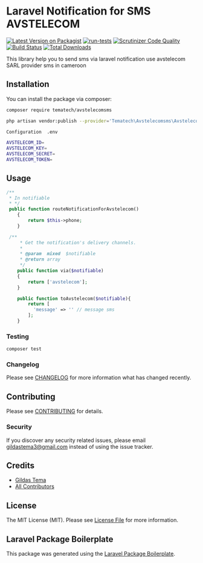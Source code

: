 # Laravel Notification for SMS AVSTELECOM

[![Latest Version on Packagist](https://img.shields.io/packagist/v/tematech/avstelecomsms.svg?style=flat-square)](https://packagist.org/packages/tematech/avstelecomsms)
[![run-tests](https://github.com/gildastema/avstelecom-sms-notification/actions/workflows/test.yml/badge.svg?branch=master)](https://github.com/gildastema/avstelecom-sms-notification/actions/workflows/test.yml)
[![Scrutinizer Code Quality](https://scrutinizer-ci.com/g/gildastema/avstelecom-sms-notification/badges/quality-score.png?b=master)](https://scrutinizer-ci.com/g/gildastema/avstelecom-sms-notification/?branch=master)
[![Build Status](https://scrutinizer-ci.com/g/gildastema/avstelecom-sms-notification/badges/build.png?b=master)](https://scrutinizer-ci.com/g/gildastema/avstelecom-sms-notification/build-status/master)
[![Total Downloads](https://img.shields.io/packagist/dt/tematech/avstelecomsms.svg?style=flat-square)](https://packagist.org/packages/tematech/avstelecomsms)

This library help you to send sms via laravel notification use avstelecom SARL 
provider sms in cameroon 

## Installation

You can install the package via composer:

```bash
composer require tematech/avstelecomsms

php artisan vendor:publish --provider='Tematech\Avstelecomsms\AvstelecomsmsServiceProvider'

Configuration  .env 

AVSTELECOM_ID=
AVSTELECOM_KEY=
AVSTELECOM_SECRET=
AVSTELECOM_TOKEN=
```

## Usage

``` php
/**
 * In notifiable 
 * */
 public function routeNotificationForAvstelecom()
    {
        return $this->phone;
    }

 /**
     * Get the notification's delivery channels.
     *
     * @param  mixed  $notifiable
     * @return array
     */
    public function via($notifiable)
    {
        return ['avstelecom'];
    }

    public function toAvstelecom($notifiable){
        return [
          'message' => '' // message sms
        ];
    }
```

### Testing

``` bash
composer test
```

### Changelog

Please see [CHANGELOG](CHANGELOG.md) for more information what has changed recently.

## Contributing

Please see [CONTRIBUTING](CONTRIBUTING.md) for details.

### Security

If you discover any security related issues, please email gildastema3@gmail.com instead of using the issue tracker.

## Credits

- [Gildas Tema](https://github.com/tematech)
- [All Contributors](../../contributors)

## License

The MIT License (MIT). Please see [License File](LICENSE.md) for more information.

## Laravel Package Boilerplate

This package was generated using the [Laravel Package Boilerplate](https://laravelpackageboilerplate.com).
